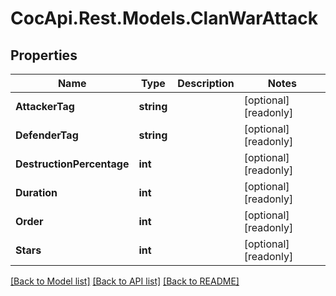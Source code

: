 # CocApi.Rest.Models.ClanWarAttack

## Properties

Name | Type | Description | Notes
------------ | ------------- | ------------- | -------------
**AttackerTag** | **string** |  | [optional] [readonly] 
**DefenderTag** | **string** |  | [optional] [readonly] 
**DestructionPercentage** | **int** |  | [optional] [readonly] 
**Duration** | **int** |  | [optional] [readonly] 
**Order** | **int** |  | [optional] [readonly] 
**Stars** | **int** |  | [optional] [readonly] 

[[Back to Model list]](../../README.md#documentation-for-models) [[Back to API list]](../../README.md#documentation-for-api-endpoints) [[Back to README]](../../README.md)

